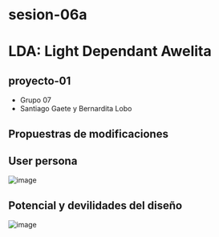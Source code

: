 # sesion-06a
# LDA: Light Dependant Awelita
## proyecto-01
- Grupo 07
- Santiago Gaete y Bernardita Lobo

## Propuestras de modificaciones
## User persona

![image](https://github.com/user-attachments/assets/aac50256-9388-4706-b59a-91d7561e78de)

## Potencial y devilidades del diseño 

![image](https://github.com/user-attachments/assets/52fdcfc2-3d10-4124-bc24-b52c78113fe5)

